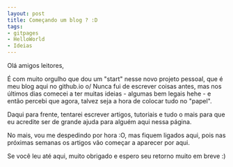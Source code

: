 ```yaml
---
layout: post
title: Começando um blog ? :D
tags:
- gitpages
- HelloWorld
- Ideias
---
```


Olá amigos leitores,

É com muito orgulho que dou um "start" nesse novo projeto pessoal, que é meu blog aqui no github.io o/
Nunca fui de escrever coisas antes, mas nos últimos dias comecei a ter muitas ideias - algumas bem legais hehe - e então percebi que agora, talvez seja a hora de colocar tudo no "papel".

Daqui para frente, tentarei escrever artigos, tutoriais e tudo o mais para que eu acredite ser de grande ajuda para alguém aqui nessa página.

No mais, vou me despedindo por hora :O, mas fiquem ligados aqui, pois nas próximas semanas os artigos vão começar a aparecer por aqui.

Se você leu até aqui, muito obrigado e espero seu retorno muito em breve :)
